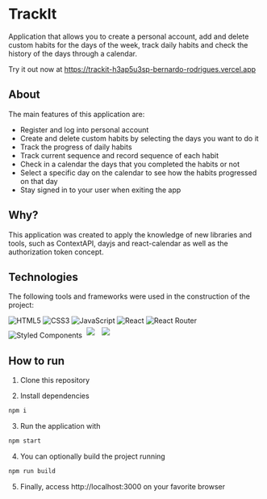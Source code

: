 # TrackIt

Application that allows you to create a personal account, add and delete custom habits for the days of the week, track daily habits and check the history of the days through a calendar.

Try it out now at https://trackit-h3ap5u3sp-bernardo-rodrigues.vercel.app

## About

The main features of this application are:

- Register and log into personal account
- Create and delete custom habits by selecting the days you want to do it
- Track the progress of daily habits
- Track current sequence and record sequence of each habit
- Check in a calendar the days that you completed the habits or not
- Select a specific day on the calendar to see how the habits progressed on that day
- Stay signed in to your user when exiting the app

## Why?

This application was created to apply the knowledge of new libraries and tools, such as ContextAPI, dayjs and react-calendar as well as the authorization token concept.

## Technologies

The following tools and frameworks were used in the construction of the project:<br>


  ![HTML5](https://img.shields.io/badge/html5-%23E34F26.svg?style=for-the-badge&logo=html5&logoColor=white)
  ![CSS3](https://img.shields.io/badge/css3-%231572B6.svg?style=for-the-badge&logo=css3&logoColor=white)
  ![JavaScript](https://img.shields.io/badge/javascript-%23323330.svg?style=for-the-badge&logo=javascript&logoColor=%23F7DF1E)
  ![React](https://img.shields.io/badge/react-%2320232a.svg?style=for-the-badge&logo=react&logoColor=%2361DAFB)
  ![React Router](https://img.shields.io/badge/React_Router-CA4245?style=for-the-badge&logo=react-router&logoColor=white)
  ![Styled Components](https://img.shields.io/badge/styled--components-DB7093?style=for-the-badge&logo=styled-components&logoColor=white)
   <img style='margin: 5px' src='https://img.shields.io/badge/Context-API-blue%20mask%20-%2320232a.svg?&style=for-the-badge&logo=react'>
   <img style='margin: 5px' src='https://img.shields.io/badge/React-Calendar-blue%20mask%20-%2320232a.svg?&style=for-the-badge&logo=react'>


## How to run

1. Clone this repository

2. Install dependencies
```bash
npm i
```

3. Run the application with
```bash
npm start
```

4. You can optionally build the project running
```bash
npm run build
```
5. Finally, access http://localhost:3000 on your favorite browser
